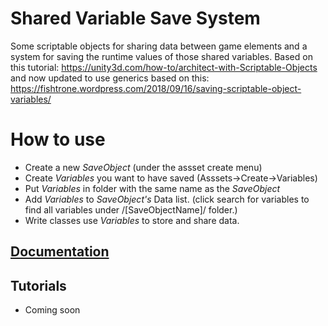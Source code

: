 # Shared Variable Save System
Some scriptable objects for sharing data between game elements and a system for saving the runtime values of those shared variables.
Based on this tutorial: https://unity3d.com/how-to/architect-with-Scriptable-Objects and now updated to use generics based on this: https://fishtrone.wordpress.com/2018/09/16/saving-scriptable-object-variables/


# How to use
* Create a new *SaveObject* (under the assset create menu)
* Create *Variables* you want to have saved (Asssets->Create->Variables)
* Put *Variables* in folder with the same name as the *SaveObject*
* Add *Variables* to *SaveObject's* Data list. (click search for variables to find all variables under /[SaveObjectName]/ folder.)
* Write classes use *Variables* to store and share data. 

## [Documentation](https://github.com/sophiathekitty/SharedVariableSaveSystem/wiki)
## Tutorials
* Coming soon
